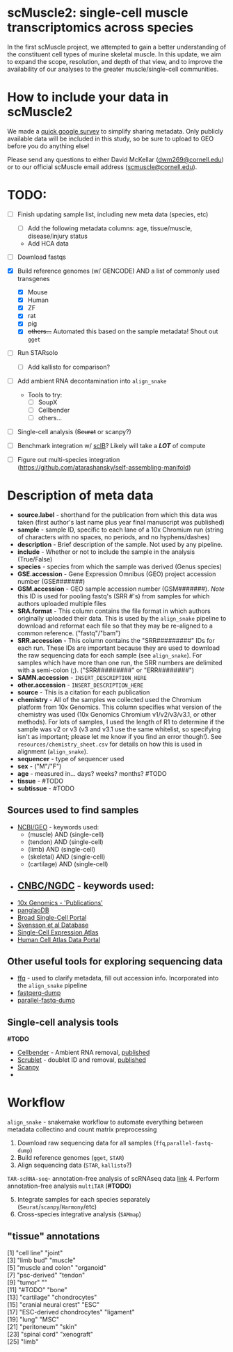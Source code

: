 # **scMuscle2:** single-cell muscle transcriptomics across species
In the first scMuscle project, we attempted to gain a better understanding of the constituent cell types of murine skeletal muscle. In this update, we aim to expand the scope, resolution, and depth of that view, and to improve the availability of our analyses to the greater muscle/single-cell communities.

# How to include your data in scMuscle2
We made a [quick google survey](https://docs.google.com/forms/d/1aueSLPLMHReFEX4Ie1K_o0WEciAznE0HAdOh4eIctVA/prefill) to simplify sharing metadata. Only publicly available data will be included in this study, so be sure to upload to GEO before you do anything else!

Please send any questions to either David McKellar (dwm269@cornell.edu) or to our official scMuscle email address (scmuscle@cornell.edu).

# **TODO:**
- [ ] Finish updating sample list, including new meta data (species, etc)
  - [ ] Add the following metadata columns: age, tissue/muscle, disease/injury status
  - Add HCA data
- [ ] Download fastqs
- [X] Build reference genomes (w/ GENCODE) AND a list of commonly used transgenes
  - [X] Mouse
  - [X] Human
  - [X] ZF
  - [X] rat
  - [X] pig
  - [X] ~~others...~~ Automated this based on the sample metadata! Shout out `gget`
- [ ] Run STARsolo
  - [ ] Add kallisto for comparison?
- [ ] Add ambient RNA decontamination into `align_snake`
  - Tools to try:
    - [ ] SoupX
    - [ ] Cellbender
    - [ ] others...
- [ ] Single-cell analysis (~~Seurat~~ or scanpy?)
- [ ] Benchmark integration w/ [scIB](https://github.com/theislab/scib)? Likely will take a ***LOT*** of compute
- [ ] Figure out multi-species integration (https://github.com/atarashansky/self-assembling-manifold)


# Description of meta data
- **source.label** - shorthand for the publication from which this data was taken (first author's last name plus year final manuscript was published)
- **sample** - sample ID, specific to each lane of a 10x Chromium run (string of characters with no spaces, no periods, and no hyphens/dashes)
- **description** - Brief description of the sample. Not used by any pipeline.
- **include** - Whether or not to include the sample in the analysis (True/False)
- **species** - species from which the sample was derived (Genus species)
- **GSE.accession** - Gene Expression Omnibus (GEO) project accession number (GSE#######)
- **GSM.accession** - GEO sample accession number (GSM#######). *Note* this ID is used for pooling fastq's (SRR #'s) from samples for which authors uploaded multiple files
- **SRA.format** - This column contains the file format in which authors originally uploaded their data. This is used by the `align_snake` pipeline to download and reformat each file so that they may be re-aligned to a common reference. ("fastq"/"bam")
- **SRR.accession** - This column contains the "SRR#########" IDs for each run. These IDs are important because they are used to download the raw sequencing data for each sample (see `align_snake`). For samples which have more than one run, the SRR numbers are delimited with a semi-colon (;). ("SRR#########" or "ERR########")
- **SAMN.accession** - `INSERT_DESCRIPTION_HERE`
- **other.accession** - `INSERT_DESCRIPTION_HERE`
- **source** - This is a citation for each publication
- **chemistry** - All of the samples we collected used the Chromium platform from 10x Genomics. This column specifies what version of the chemistry was used (10x Genomics Chromium v1/v2/v3/v3.1, or other methods). For lots of samples, I used the length of R1 to determine if the sample was v2 or v3 (v3 and v3.1 use the same whitelist, so specifying isn't as important; please let me know if you find an error though!). See `resources/chemistry_sheet.csv` for details on how this is used in alignment (`align_snake`).
- **sequencer** - type of sequencer used
- **sex** - ("M"/"F")
- **age** - measured in... days? weeks? months? #TODO
- **tissue** - #TODO
- **subtissue** - #TODO

## Sources used to find samples
- [NCBI/GEO](https://www.ncbi.nlm.nih.gov/geo/) - keywords used:
  - (muscle) AND (single-cell)
  - (tendon) AND (single-cell)
  - (limb) AND (single-cell)
  - (skeletal) AND (single-cell)
  - (cartilage) AND (single-cell)
- [CNBC/NGDC](https://ngdc.cncb.ac.cn/) - keywords used:
  -
- [10x Genomics - 'Publications'](https://www.10xgenomics.com/resources/publications)
- [panglaoDB](https://panglaodb.se/)
- [Broad Single-Cell Portal](https://singlecell.broadinstitute.org/single_cell)
- [Svensson et al Database](http://www.nxn.se/single-cell-studies/gui)
- [Single-Cell Expression Atlas](https://www.ebi.ac.uk/gxa/sc/home)
- [Human Cell Atlas Data Portal](https://data.humancellatlas.org/explore/projects)

## Other useful tools for exploring sequencing data
- [ffq](https://github.com/pachterlab/ffq) - used to clarify metadata, fill out accession info. Incorporated into the `align_snake` pipeline
- [fastqerq-dump](https://github.com/ncbi/sra-tools/wiki/HowTo:-fasterq-dump)
- [parallel-fastq-dump](https://github.com/rvalieris/parallel-fastq-dump)

## Single-cell analysis tools
**#TODO**
- [Cellbender](https://github.com/broadinstitute/CellBender) - Ambient RNA removal, [published](https://doi.org/10.1101/791699)
- [Scrublet](https://github.com/swolock/scrublet) - doublet ID and removal, [published](https://www.sciencedirect.com/science/article/pii/S2405471218304745)
- [Scanpy](TODO)
-

# **Workflow**
`align_snake` - snakemake workflow to automate everything between metadata collectino and count matrix preprocessing
1. Download raw sequencing data for all samples (`ffq`,`parallel-fastq-dump`)
2. Build reference genomes (`gget`, `STAR`)
3. Align sequencing data (`STAR`, `kallisto`?)  


`TAR-scRNA-seq`- annotation-free analysis of scRNAseq data [link](https://github.com/fw262/TAR-scRNA-seq)
4. Perform annotation-free analysis `multiTAR` (**#TODO**)


5. Integrate samples for each species separately (`Seurat`/`scanpy`/`Harmony`/etc)
6. Cross-species integrative analysis (`SAMmap`)

## "tissue" annotations
[1] "cell line"                "joint"                   
[3] "limb bud"                 "muscle"                  
[5] "muscle and colon"         "organoid"                
[7] "psc-derived"              "tendon"                  
[9] "tumor"                    ""                        
[11] "#TODO"                    "bone"                    
[13] "cartilage"                "chondrocytes"            
[15] "cranial neural crest"     "ESC"                     
[17] "ESC-derived chondrocytes" "ligament"                
[19] "lung"                     "MSC"                     
[21] "peritoneum"               "skin"                    
[23] "spinal cord"              "xenograft"               
[25] "limb"    
